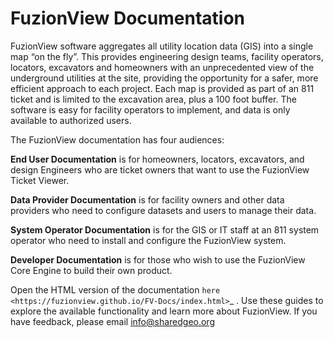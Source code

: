 FuzionView Documentation
=========================
FuzionView software aggregates all utility location data (GIS) into a single map “on the fly”. This provides engineering design teams, facility operators, locators, excavators and homeowners with an unprecedented view of the underground utilities at the site, providing the opportunity for a safer, more efficient approach to each project. Each map is provided as part of an 811 ticket and is limited to the excavation area, plus a 100 foot buffer. The software is easy for facility operators to implement, and data is only available to authorized users.

The FuzionView documentation has four audiences:

**End User Documentation** is for homeowners, locators, excavators, and design Engineers who are ticket owners that want to use the FuzionView Ticket Viewer.

**Data Provider Documentation** is for facility owners and other data providers who need to configure datasets and users to manage their data.

**System Operator Documentation** is for the GIS or IT staff at an 811 system operator who need to install and configure the FuzionView system.

**Developer Documentation** is for those who wish to use the FuzionView Core Engine to build their own product.

Open the HTML version of the documentation `here <https://fuzionview.github.io/FV-Docs/index.html>`_ .
Use these guides to explore the available functionality and learn more about FuzionView.
If you have feedback, please email info@sharedgeo.org
